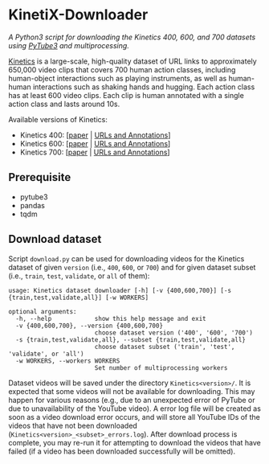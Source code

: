 # KinetiX-Downloader

*A Python3 script for downloading the Kinetics 400, 600, and 700 datasets using [PyTube3](https://pypi.org/project/pytube3/) and multiprocessing.*

[Kinetics](https://deepmind.com/research/open-source/kinetics) is a large-scale, high-quality dataset of URL links to approximately 650,000 video clips that covers 700 human action classes, including  human-object interactions such as playing instruments, as well as  human-human interactions such as shaking hands and hugging. Each action class has at least 600 video clips. Each clip is human annotated with a single action class and lasts around 10s.

Available versions of Kinetics:

- Kinetics 400: [[paper](https://arxiv.org/abs/1705.06950) | [URLs and Annotations](https://storage.googleapis.com/deepmind-media/Datasets/kinetics400.tar.gz)]
- Kinetics 600: [[paper](https://arxiv.org/abs/1808.01340) | [URLs and Annotations](https://storage.googleapis.com/deepmind-media/Datasets/kinetics600.tar.gz)]
- Kinetics 700: [[paper](https://arxiv.org/abs/1907.06987) | [URLs and Annotations](https://storage.googleapis.com/deepmind-media/Datasets/kinetics700.tar.gz)]



## Prerequisite

- pytube3
- pandas
- tqdm



## Download dataset

Script `download.py`  can be used for downloading videos for the Kinetics dataset of given `version` (i.e., `400`, `600`, or `700`) and for given dataset subset (i.e., `train`, `test`, `validate`, or `all` of them):

~~~
usage: Kinetics dataset downloader [-h] [-v {400,600,700}] [-s {train,test,validate,all}] [-w WORKERS]

optional arguments:
  -h, --help            show this help message and exit
  -v {400,600,700}, --version {400,600,700}
                        choose dataset version ('400', '600', '700')
  -s {train,test,validate,all}, --subset {train,test,validate,all}
                        choose dataset subset ('train', 'test', 'validate', or 'all')
  -w WORKERS, --workers WORKERS
                        Set number of multiprocessing workers
~~~

Dataset videos will be saved under the directory `Kinetics<version>/`. It is expected that some videos will not be available for downloading. This may happen for various reasons (e.g., due to an unexpected error of PyTube or due to unavailability of the YouTube video). A error log file will be created as soon as a video download error occurs, and will store all YouTube IDs of the videos that have not been downloaded (`Kinetics<version>_<subset>_errors.log`).  After download process is complete, you may re-run it for attempting to download the videos that have failed (if a video has been downloaded successfully will be omitted).

